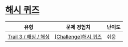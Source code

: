 # [해시 퀴즈](https://www.codetree.ai/trails/complete/curated-cards/challenge-hash-concept)

|유형|문제 경험치|난이도|
|---|---|---|
|[Trail 3 / 해싱 / 해싱](https://www.codetree.ai/trail-info/novice-high/)|[[Challenge]해시 퀴즈](https://www.codetree.ai/trails/complete/curated-cards/challenge-hash-concept/)|쉬움|

